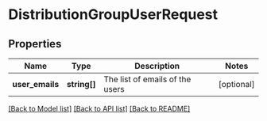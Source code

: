 # DistributionGroupUserRequest

## Properties
Name | Type | Description | Notes
------------ | ------------- | ------------- | -------------
**user_emails** | **string[]** | The list of emails of the users | [optional] 

[[Back to Model list]](../README.md#documentation-for-models) [[Back to API list]](../README.md#documentation-for-api-endpoints) [[Back to README]](../README.md)



